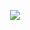 


<p align="center">
  <img src="https://github.com/dev-viniciuss/rocketfy/blob/master/rocketfy.jpg">
</p>


